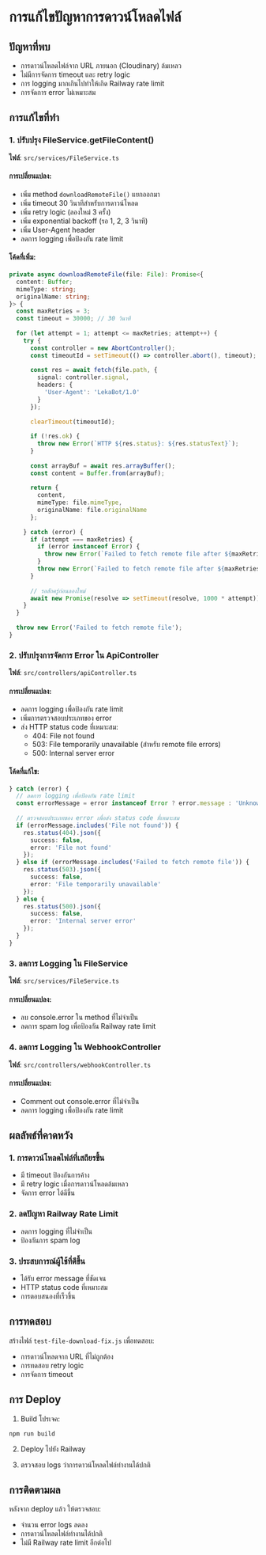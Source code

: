 # การแก้ไขปัญหาการดาวน์โหลดไฟล์

## ปัญหาที่พบ
- การดาวน์โหลดไฟล์จาก URL ภายนอก (Cloudinary) ล้มเหลว
- ไม่มีการจัดการ timeout และ retry logic
- การ logging มากเกินไปทำให้เกิด Railway rate limit
- การจัดการ error ไม่เหมาะสม

## การแก้ไขที่ทำ

### 1. ปรับปรุง FileService.getFileContent()
**ไฟล์**: `src/services/FileService.ts`

#### การเปลี่ยนแปลง:
- เพิ่ม method `downloadRemoteFile()` แยกออกมา
- เพิ่ม timeout 30 วินาทีสำหรับการดาวน์โหลด
- เพิ่ม retry logic (ลองใหม่ 3 ครั้ง)
- เพิ่ม exponential backoff (รอ 1, 2, 3 วินาที)
- เพิ่ม User-Agent header
- ลดการ logging เพื่อป้องกัน rate limit

#### โค้ดที่เพิ่ม:
```typescript
private async downloadRemoteFile(file: File): Promise<{
  content: Buffer;
  mimeType: string;
  originalName: string;
}> {
  const maxRetries = 3;
  const timeout = 30000; // 30 วินาที
  
  for (let attempt = 1; attempt <= maxRetries; attempt++) {
    try {
      const controller = new AbortController();
      const timeoutId = setTimeout(() => controller.abort(), timeout);
      
      const res = await fetch(file.path, {
        signal: controller.signal,
        headers: {
          'User-Agent': 'LekaBot/1.0'
        }
      });
      
      clearTimeout(timeoutId);
      
      if (!res.ok) {
        throw new Error(`HTTP ${res.status}: ${res.statusText}`);
      }
      
      const arrayBuf = await res.arrayBuffer();
      const content = Buffer.from(arrayBuf);
      
      return { 
        content, 
        mimeType: file.mimeType, 
        originalName: file.originalName 
      };
      
    } catch (error) {
      if (attempt === maxRetries) {
        if (error instanceof Error) {
          throw new Error(`Failed to fetch remote file after ${maxRetries} attempts: ${error.message}`);
        }
        throw new Error(`Failed to fetch remote file after ${maxRetries} attempts`);
      }
      
      // รอสักครู่ก่อนลองใหม่
      await new Promise(resolve => setTimeout(resolve, 1000 * attempt));
    }
  }
  
  throw new Error('Failed to fetch remote file');
}
```

### 2. ปรับปรุงการจัดการ Error ใน ApiController
**ไฟล์**: `src/controllers/apiController.ts`

#### การเปลี่ยนแปลง:
- ลดการ logging เพื่อป้องกัน rate limit
- เพิ่มการตรวจสอบประเภทของ error
- ส่ง HTTP status code ที่เหมาะสม:
  - 404: File not found
  - 503: File temporarily unavailable (สำหรับ remote file errors)
  - 500: Internal server error

#### โค้ดที่แก้ไข:
```typescript
} catch (error) {
  // ลดการ logging เพื่อป้องกัน rate limit
  const errorMessage = error instanceof Error ? error.message : 'Unknown error';
  
  // ตรวจสอบประเภทของ error เพื่อส่ง status code ที่เหมาะสม
  if (errorMessage.includes('File not found')) {
    res.status(404).json({ 
      success: false, 
      error: 'File not found' 
    });
  } else if (errorMessage.includes('Failed to fetch remote file')) {
    res.status(503).json({ 
      success: false, 
      error: 'File temporarily unavailable' 
    });
  } else {
    res.status(500).json({ 
      success: false, 
      error: 'Internal server error' 
    });
  }
}
```

### 3. ลดการ Logging ใน FileService
**ไฟล์**: `src/services/FileService.ts`

#### การเปลี่ยนแปลง:
- ลบ console.error ใน method ที่ไม่จำเป็น
- ลดการ spam log เพื่อป้องกัน Railway rate limit

### 4. ลดการ Logging ใน WebhookController
**ไฟล์**: `src/controllers/webhookController.ts`

#### การเปลี่ยนแปลง:
- Comment out console.error ที่ไม่จำเป็น
- ลดการ logging เพื่อป้องกัน rate limit

## ผลลัพธ์ที่คาดหวัง

### 1. การดาวน์โหลดไฟล์ที่เสถียรขึ้น
- มี timeout ป้องกันการค้าง
- มี retry logic เมื่อการดาวน์โหลดล้มเหลว
- จัดการ error ได้ดีขึ้น

### 2. ลดปัญหา Railway Rate Limit
- ลดการ logging ที่ไม่จำเป็น
- ป้องกันการ spam log

### 3. ประสบการณ์ผู้ใช้ที่ดีขึ้น
- ได้รับ error message ที่ชัดเจน
- HTTP status code ที่เหมาะสม
- การตอบสนองที่เร็วขึ้น

## การทดสอบ

สร้างไฟล์ `test-file-download-fix.js` เพื่อทดสอบ:
- การดาวน์โหลดจาก URL ที่ไม่ถูกต้อง
- การทดสอบ retry logic
- การจัดการ timeout

## การ Deploy

1. Build โปรเจค:
```bash
npm run build
```

2. Deploy ไปยัง Railway

3. ตรวจสอบ logs ว่าการดาวน์โหลดไฟล์ทำงานได้ปกติ

## การติดตามผล

หลังจาก deploy แล้ว ให้ตรวจสอบ:
- จำนวน error logs ลดลง
- การดาวน์โหลดไฟล์ทำงานได้ปกติ
- ไม่มี Railway rate limit อีกต่อไป
